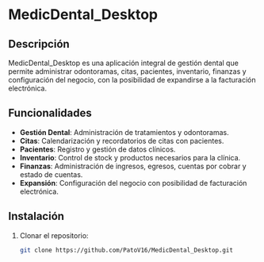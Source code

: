 # MedicDental_Desktop

## Descripción
MedicDental_Desktop es una aplicación integral de gestión dental que permite administrar odontoramas, citas, pacientes, inventario, finanzas y configuración del negocio, con la posibilidad de expandirse a la facturación electrónica.

## Funcionalidades
- **Gestión Dental**: Administración de tratamientos y odontoramas.
- **Citas**: Calendarización y recordatorios de citas con pacientes.
- **Pacientes**: Registro y gestión de datos clínicos.
- **Inventario**: Control de stock y productos necesarios para la clínica.
- **Finanzas**: Administración de ingresos, egresos, cuentas por cobrar y estado de cuentas.
- **Expansión**: Configuración del negocio con posibilidad de facturación electrónica.

## Instalación
1. Clonar el repositorio:
   ```bash
   git clone https://github.com/PatoV16/MedicDental_Desktop.git
